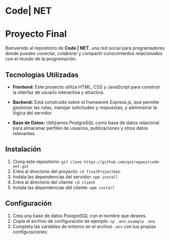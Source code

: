 # Code| NET
# Proyecto Final

Bienvenido al repositorio de **Code | NET**, una red social para programadores donde puedes conectar, colaborar y compartir conocimientos relacionados con el mundo de la programación.

## Tecnologías Utilizadas

- **Frontend:** Este proyecto utiliza HTML, CSS y JavaScript para construir la interfaz de usuario interactiva y atractiva.

- **Backend:** Está construido sobre el framework Express.js, que permite gestionar las rutas, manejar solicitudes y respuestas, y administrar la lógica del servidor.

- **Base de Datos:** Utilizamos PostgreSQL como base de datos relacional para almacenar perfiles de usuarios, publicaciones y otros datos relevantes.

## Instalación

1. Clona este repositorio: `git clone https://github.com/quirogaez/code-net.git`
2. Entra al directorio del proyecto: `cd finalProjectGen`
3. Instala las dependencias del servidor: `npm install`
4. Entra al directorio del cliente: `cd client`
5. Instala las dependencias del cliente: `npm install`

## Configuración

1. Crea una base de datos PostgreSQL con el nombre que desees.
2. Copia el archivo de configuración de ejemplo: `cp .env.example .env`
3. Completa las variables de entorno en el archivo `.env` con tus propias configuraciones:

